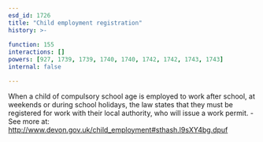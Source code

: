 ```yaml
---
esd_id: 1726
title: "Child employment registration"
history: >-
  
function: 155
interactions: []
powers: [927, 1739, 1739, 1740, 1740, 1742, 1742, 1743, 1743]
internal: false

---
```


When a child of compulsory school age is employed to work after school, at weekends or during school holidays, the law states that they must be registered for work with their local authority, who will issue a work permit. - See more at: http://www.devon.gov.uk/child_employment#sthash.l9sXY4bg.dpuf

